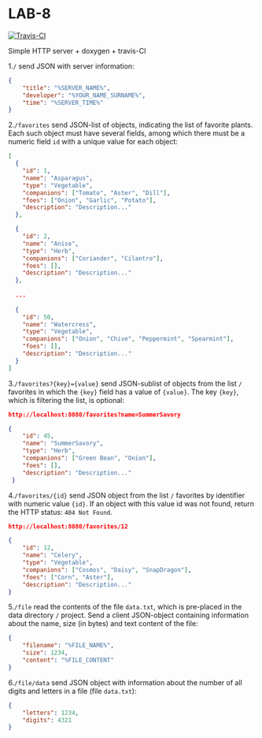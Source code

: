 # LAB-8

[![Travis-CI][travis-badge]][travis-builds]

[travis-badge]: https://travis-ci.org/F1NYA/lab8.svg?branch=master
[travis-builds]: https://travis-ci.org/F1NYA/lab8

Simple HTTP server + doxygen + travis-CI


1.<code>/</code> send JSON with server information: 
```json
{
    "title": "%SERVER_NAME%", 
    "developer": "%YOUR_NAME_SURNAME%", 
    "time": "%SERVER_TIME%"
}
```
2.<code>/favorites</code> send JSON-list of objects, indicating the list of favorite plants. Each such object must have several fields, among which there must be a numeric field <code>id</code> with a unique value for each object:
```json
[
  {
    "id": 1,
    "name": "Asparagus",
    "type": "Vegetable",
    "companions": ["Tomato", "Aster", "Dill"],
    "foes": ["Onion", "Garlic", "Potato"],
    "description": "Description..."
  },

  {
    "id": 2,
    "name": "Anise",
    "type": "Herb",
    "companions": ["Coriander", "Cilantro"],
    "foes": [],
    "description": "Description..."
  },
  
  ...
  
  {
    "id": 50,
    "name": "Watercress",
    "type": "Vegetable",
    "companions": ["Onion", "Chive", "Peppermint", "Spearmint"],
    "foes": [],
    "description": "Description..."
  }
]
```
3.<code>/favorites?{key}={value}</code> send JSON-sublist of objects from the list <code>/</code> favorites in which the <code>{key}</code> field has a value of <code>{value}</code>. The key <code>{key}</code>, which is filtering the list, is optional:
```json
http://localhost:8080/favorites?name=SummerSavory

{
    "id": 45,
    "name": "SummerSavory",
    "type": "Herb",
    "companions": ["Green Bean", "Onion"],
    "foes": [],
    "description": "Description..."
 }
 ```
4.<code>/favorites/{id}</code> send JSON object from the list <code>/</code> favorites by identifier with numeric value <code>{id}</code>. If an object with this value id was not found, return the HTTP status: <code>404 Not Found</code>.
```json
http://localhost:8080/favorites/12

{
    "id": 12,
    "name": "Celery",
    "type": "Vegetable",
    "companions": ["Cosmos", "Daisy", "SnapDragon"],
    "foes": ["Corn", "Aster"],
    "description": "Description..."
}
```
5.<code>/file</code> read the contents of the file <code>data.txt</code>, which is pre-placed in the data directory <code>/</code> project. Send a client JSON-object containing information about the name, size (in bytes) and text content of the file:
```json
{
    "filename": "%FILE_NAME%",
    "size": 1234,
    "content": "%FILE_CONTENT"
}
```
6.<code>/file/data</code> send JSON object with information about the number of all digits and letters in a file (file <code>data.txt</code>):
```json
{
    "letters": 1234,
    "digits": 4321
}
```
